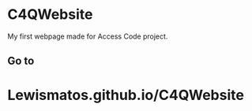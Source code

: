 # C4QWebsite
My first webpage made for Access Code project.
<html>
<h2> Go to  <h1> Lewismatos.github.io/C4QWebsite </h1> 

</h2>
</html>
